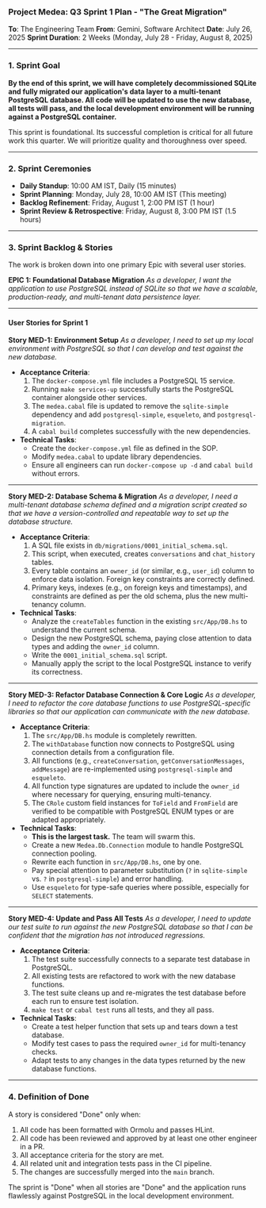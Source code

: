 ### **Project Medea: Q3 Sprint 1 Plan - "The Great Migration"**

**To**: The Engineering Team
**From**: Gemini, Software Architect
**Date**: July 26, 2025
**Sprint Duration**: 2 Weeks (Monday, July 28 - Friday, August 8, 2025)

---

### **1. Sprint Goal**

**By the end of this sprint, we will have completely decommissioned SQLite and fully migrated our application's data layer to a multi-tenant PostgreSQL database. All code will be updated to use the new database, all tests will pass, and the local development environment will be running against a PostgreSQL container.**

This sprint is foundational. Its successful completion is critical for all future work this quarter. We will prioritize quality and thoroughness over speed.

---

### **2. Sprint Ceremonies**

* **Daily Standup**: 10:00 AM IST, Daily (15 minutes)
* **Sprint Planning**: Monday, July 28, 10:00 AM IST (This meeting)
* **Backlog Refinement**: Friday, August 1, 2:00 PM IST (1 hour)
* **Sprint Review & Retrospective**: Friday, August 8, 3:00 PM IST (1.5 hours)

---

### **3. Sprint Backlog & Stories**

The work is broken down into one primary Epic with several user stories.

**EPIC 1: Foundational Database Migration**
*As a developer, I want the application to use PostgreSQL instead of SQLite so that we have a scalable, production-ready, and multi-tenant data persistence layer.*

---

#### **User Stories for Sprint 1**

**Story MED-1: Environment Setup**
*As a developer, I need to set up my local environment with PostgreSQL so that I can develop and test against the new database.*

* **Acceptance Criteria**:
    1.  The `docker-compose.yml` file includes a PostgreSQL 15 service.
    2.  Running `make services-up` successfully starts the PostgreSQL container alongside other services.
    3.  The `medea.cabal` file is updated to remove the `sqlite-simple` dependency and add `postgresql-simple`, `esqueleto`, and `postgresql-migration`.
    4.  A `cabal build` completes successfully with the new dependencies.
* **Technical Tasks**:
    * Create the `docker-compose.yml` file as defined in the SOP.
    * Modify `medea.cabal` to update library dependencies.
    * Ensure all engineers can run `docker-compose up -d` and `cabal build` without errors.

---

**Story MED-2: Database Schema & Migration**
*As a developer, I need a multi-tenant database schema defined and a migration script created so that we have a version-controlled and repeatable way to set up the database structure.*

* **Acceptance Criteria**:
    1.  A SQL file exists in `db/migrations/0001_initial_schema.sql`.
    2.  This script, when executed, creates `conversations` and `chat_history` tables.
    3.  Every table contains an `owner_id` (or similar, e.g., `user_id`) column to enforce data isolation. Foreign key constraints are correctly defined.
    4.  Primary keys, indexes (e.g., on foreign keys and timestamps), and constraints are defined as per the old schema, plus the new multi-tenancy column.
* **Technical Tasks**:
    * Analyze the `createTables` function in the existing `src/App/DB.hs` to understand the current schema.
    * Design the new PostgreSQL schema, paying close attention to data types and adding the `owner_id` column.
    * Write the `0001_initial_schema.sql` script.
    * Manually apply the script to the local PostgreSQL instance to verify its correctness.

---

**Story MED-3: Refactor Database Connection & Core Logic**
*As a developer, I need to refactor the core database functions to use PostgreSQL-specific libraries so that our application can communicate with the new database.*

* **Acceptance Criteria**:
    1.  The `src/App/DB.hs` module is completely rewritten.
    2.  The `withDatabase` function now connects to PostgreSQL using connection details from a configuration file.
    3.  All functions (e.g., `createConversation`, `getConversationMessages`, `addMessage`) are re-implemented using `postgresql-simple` and `esqueleto`.
    4.  All function type signatures are updated to include the `owner_id` where necessary for querying, ensuring multi-tenancy.
    5.  The `CRole` custom field instances for `ToField` and `FromField` are verified to be compatible with PostgreSQL ENUM types or are adapted appropriately.
* **Technical Tasks**:
    * **This is the largest task.** The team will swarm this.
    * Create a new `Medea.Db.Connection` module to handle PostgreSQL connection pooling.
    * Rewrite each function in `src/App/DB.hs`, one by one.
    * Pay special attention to parameter substitution (`?` in `sqlite-simple` vs. `?` in `postgresql-simple`) and error handling.
    * Use `esqueleto` for type-safe queries where possible, especially for `SELECT` statements.

---

**Story MED-4: Update and Pass All Tests**
*As a developer, I need to update our test suite to run against the new PostgreSQL database so that I can be confident that the migration has not introduced regressions.*

* **Acceptance Criteria**:
    1.  The test suite successfully connects to a separate test database in PostgreSQL.
    2.  All existing tests are refactored to work with the new database functions.
    3.  The test suite cleans up and re-migrates the test database before each run to ensure test isolation.
    4.  `make test` or `cabal test` runs all tests, and they all pass.
* **Technical Tasks**:
    * Create a test helper function that sets up and tears down a test database.
    * Modify test cases to pass the required `owner_id` for multi-tenancy checks.
    * Adapt tests to any changes in the data types returned by the new database functions.

---

### **4. Definition of Done**

A story is considered "Done" only when:
1.  All code has been formatted with Ormolu and passes HLint.
2.  All code has been reviewed and approved by at least one other engineer in a PR.
3.  All acceptance criteria for the story are met.
4.  All related unit and integration tests pass in the CI pipeline.
5.  The changes are successfully merged into the `main` branch.

The sprint is "Done" when all stories are "Done" and the application runs flawlessly against PostgreSQL in the local development environment.
